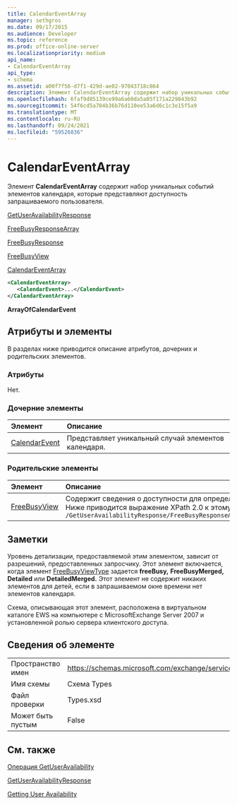 ```yaml
---
title: CalendarEventArray
manager: sethgros
ms.date: 09/17/2015
ms.audience: Developer
ms.topic: reference
ms.prod: office-online-server
ms.localizationpriority: medium
api_name:
- CalendarEventArray
api_type:
- schema
ms.assetid: a00f7f56-d7f1-429d-ae02-97043718c864
description: Элемент CalendarEventArray содержит набор уникальных событий элементов календаря, которые представляют доступность запрашиваемого пользователя.
ms.openlocfilehash: 6faf9d85139ce99a6a60da5a05f171a229843b92
ms.sourcegitcommit: 54f6cd5a704b36b76d110ee53a6d6c1c3e15f5a9
ms.translationtype: MT
ms.contentlocale: ru-RU
ms.lasthandoff: 09/24/2021
ms.locfileid: "59526836"
---
```

# <a name="calendareventarray"></a>CalendarEventArray

Элемент **CalendarEventArray** содержит набор уникальных событий элементов календаря, которые представляют доступность запрашиваемого пользователя. 
  
[GetUserAvailabilityResponse](getuseravailabilityresponse.md)
  
[FreeBusyResponseArray](freebusyresponsearray.md)
  
[FreeBusyResponse](freebusyresponse.md)
  
[FreeBusyView](freebusyview.md)
  
[CalendarEventArray](calendareventarray.md)
  
```xml
<CalendarEventArray>
   <CalendarEvent>...</CalendarEvent>
</CalendarEventArray>
```

 **ArrayOfCalendarEvent**
## <a name="attributes-and-elements"></a>Атрибуты и элементы

В разделах ниже приводится описание атрибутов, дочерних и родительских элементов.
  
### <a name="attributes"></a>Атрибуты

Нет.
  
### <a name="child-elements"></a>Дочерние элементы

|**Элемент**|**Описание**|
|:-----|:-----|
|[CalendarEvent](calendarevent.md) <br/> |Представляет уникальный случай элементов календаря.  <br/> |
   
### <a name="parent-elements"></a>Родительские элементы

|**Элемент**|**Описание**|
|:-----|:-----|
|[FreeBusyView](freebusyview.md) <br/> |Содержит сведения о доступности для определенного пользователя.  <br/> Ниже приводится выражение XPath 2.0 к этому элементу:  <br/>  `/GetUserAvailabilityResponse/FreeBusyResponseArray/FreeBusyResponse/FreeBusyView` <br/> |
   
## <a name="remarks"></a>Заметки

Уровень детализации, предоставляемой этим элементом, зависит от разрешений, предоставленных запросчику. Этот элемент включается, когда элемент [FreeBusyViewType](freebusyviewtype.md) задается **freeBusy,** **FreeBusyMerged,** **Detailed** или **DetailedMerged.** Этот элемент не содержит никаких элементов для детей, если в запрашиваемом окне времени нет элементов календаря. 
  
Схема, описывающая этот элемент, расположена в виртуальном каталоге EWS на компьютере с MicrosoftExchange Server 2007 и установленной ролью сервера клиентского доступа.
  
## <a name="element-information"></a>Сведения об элементе

|||
|:-----|:-----|
|Пространство имен  <br/> |https://schemas.microsoft.com/exchange/services/2006/types  <br/> |
|Имя схемы  <br/> |Схема Types  <br/> |
|Файл проверки  <br/> |Types.xsd  <br/> |
|Может быть пустым  <br/> |False  <br/> |
   
## <a name="see-also"></a>См. также



[Операция GetUserAvailability](getuseravailability-operation.md)
  
[GetUserAvailabilityResponse](getuseravailabilityresponse.md)


[Getting User Availability](https://msdn.microsoft.com/library/d4133fcb-9b0f-4e6b-aadf-a389da83516a%28Office.15%29.aspx)

